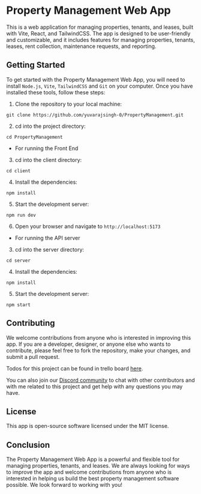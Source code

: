 # Property Management Web App

This is a web application for managing properties, tenants, and leases, built with Vite, React, and TailwindCSS. The app is designed to be user-friendly and customizable, and it includes features for managing properties, tenants, leases, rent collection, maintenance requests, and reporting.

## Getting Started

To get started with the Property Management Web App, you will need to install `Node.js`, `Vite`, `TailwindCSS` and `Git` on your computer. Once you have installed these tools, follow these steps:
1. Clone the repository to your local machine: 
```shell 
git clone https://github.com/yuvarajsingh-0/PropertyManagement.git
```
2. cd into the project directory: 
```shell
cd PropertyManagement
```
- For running the Front End
3. cd into the client directory: 
```shell
cd client
```
4. Install the dependencies: 
```shell 
npm install
```
5. Start the development server: 
```shell 
npm run dev
```
6. Open your browser and navigate to `http://localhost:5173`

- For running the API server 

3. cd into the server directory:
 ```shell
cd server
```
4. Install the dependencies: 
```shell 
npm install
```
5. Start the development server: 
```shell 
npm start
```



## Contributing

We welcome contributions from anyone who is interested in improving this app. If you are a developer, designer, or anyone else who wants to contribute, please feel free to fork the repository, make your changes, and submit a pull request.


Todos for this project can be found in trello board [here](https://trello.com/b/IDUJGTsA/property-management).


You can also join our [Discord community](https://discord.gg/zQSrmqFaqg) to chat with other contributors and with me related to this project and get help with any questions you may have.

## License

This app is open-source software licensed under the MIT license.

## Conclusion

The Property Management Web App is a powerful and flexible tool for managing properties, tenants, and leases. We are always looking for ways to improve the app and welcome contributions from anyone who is interested in helping us build the best property management software possible. We look forward to working with you!
